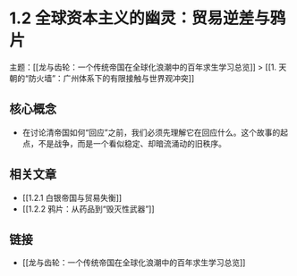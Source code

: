 # 1.2 全球资本主义的幽灵：贸易逆差与鸦片

主题：[[龙与齿轮：一个传统帝国在全球化浪潮中的百年求生学习总览]] > [[1. 天朝的“防火墙”：广州体系下的有限接触与世界观冲突]]

## 核心概念

- 在讨论清帝国如何“回应”之前，我们必须先理解它在回应什么。这个故事的起点，不是战争，而是一个看似稳定、却暗流涌动的旧秩序。

## 相关文章

- [[1.2.1 白银帝国与贸易失衡]]
- [[1.2.2 鸦片：从药品到“毁灭性武器”]]

## 链接

- [[龙与齿轮：一个传统帝国在全球化浪潮中的百年求生学习总览]]
